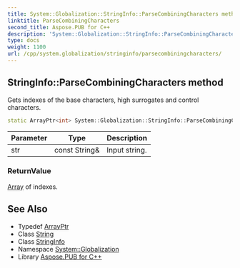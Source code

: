 ```yaml
---
title: System::Globalization::StringInfo::ParseCombiningCharacters method
linktitle: ParseCombiningCharacters
second_title: Aspose.PUB for C++
description: 'System::Globalization::StringInfo::ParseCombiningCharacters method. Gets indexes of the base characters, high surrogates and control characters in C++.'
type: docs
weight: 1100
url: /cpp/system.globalization/stringinfo/parsecombiningcharacters/
---
```

## StringInfo::ParseCombiningCharacters method


Gets indexes of the base characters, high surrogates and control characters.

```cpp
static ArrayPtr<int> System::Globalization::StringInfo::ParseCombiningCharacters(const String &str)
```


| Parameter | Type | Description |
| --- | --- | --- |
| str | const String\& | Input string. |

### ReturnValue

[Array](../../../system/array/) of indexes.

## See Also

* Typedef [ArrayPtr](../../../system/arrayptr/)
* Class [String](../../../system/string/)
* Class [StringInfo](../)
* Namespace [System::Globalization](../../)
* Library [Aspose.PUB for C++](../../../)
